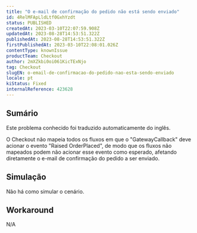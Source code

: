 ```yaml
---
title: "O e-mail de confirmação do pedido não está sendo enviado"
id: 4RelMFApLldLtf0GxhYzdt
status: PUBLISHED
createdAt: 2023-03-10T22:07:59.908Z
updatedAt: 2023-08-28T14:53:51.322Z
publishedAt: 2023-08-28T14:53:51.322Z
firstPublishedAt: 2023-03-10T22:08:01.026Z
contentType: knownIssue
productTeam: Checkout
author: 2mXZkbi0oi061KicTExNjo
tag: Checkout
slugEN: o-email-de-confirmacao-do-pedido-nao-esta-sendo-enviado
locale: pt
kiStatus: Fixed
internalReference: 423628
---
```


## Sumário

<div class="alert alert-info">
  <p>Este problema conhecido foi traduzido automaticamente do inglês.</p>
</div>


O Checkout não mapeia todos os fluxos em que o "GatewayCallback" deve acionar o evento "Raised OrderPlaced", de modo que os fluxos não mapeados podem não acionar esse evento como esperado, afetando diretamente o e-mail de confirmação do pedido a ser enviado.

## Simulação


Não há como simular o cenário.



## Workaround


N/A



